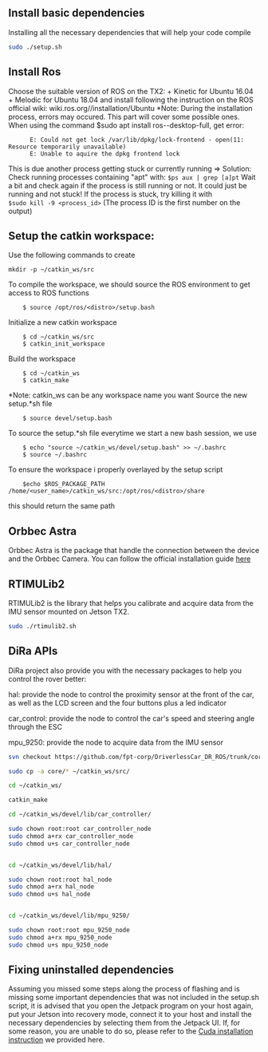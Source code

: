 ## Install basic dependencies
Installing all the necessary dependencies that will help your code compile

```bash
sudo ./setup.sh
```

## Install Ros


Choose the suitable version of ROS on the TX2: 
	+ Kinetic for Ubuntu 16.04
	+ Melodic for Ubuntu 18.04
and install following the instruction on the ROS official wiki: wiki.ros.org/<distro>/installation/Ubuntu
   *Note: During the installation process, errors may occured. This part will cover some possible ones.
	When using the command $sudo apt install ros-<distro>-desktop-full, get error:
```
	  E: Could not get lock /var/lib/dpkg/lock-frontend - open(11: Resource temporarily unavailable)
	  E: Unable to aquire the dpkg frontend lock
```
	
This is due another process getting stuck or currently running
=> Solution: 
Check running processes containing "apt" with: 
	```$ps aux | grep [a]pt```
Wait a bit and check again if the process is still running or not. 
It could just be running and not stuck!
If the process is stuck, try killing it with 		
	```$sudo kill -9 <process_id>``` 
(The process ID is the first number on the output)
## Setup the catkin workspace: 
Use the following commands to create
```
mkdir -p ~/catkin_ws/src
```
To compile the workspace, we should source the ROS environment to get access to ROS functions
```
    $ source /opt/ros/<distro>/setup.bash
```
Initialize a new catkin workspace
```
    $ cd ~/catkin_ws/src
    $ catkin_init_workspace
```
Build the workspace
```
    $ cd ~/catkin_ws
    $ catkin_make
```
*Note: catkin_ws can be any workspace name you want
Source the new setup.*sh file
```		
    $ source devel/setup.bash
```
To source the setup.*sh file everytime we start a new bash session, we use 
```
    $ echo "source ~/catkin_ws/devel/setup.bash" >> ~/.bashrc
    $ source ~/.bashrc
```	
To ensure the workspace i properly overlayed by the setup script
```		
    $echo $ROS_PACKAGE_PATH /home/<user_name>/catkin_ws/src:/opt/ros/<distro>/share
```	  
this should return the same path

## Orbbec Astra
Orbbec Astra is the package that handle the connection between the device and the Orbbec Camera. You can follow the official installation guide [here](https://github.com/orbbec/ros_astra_camera)

## RTIMULib2
RTIMULib2 is the library that helps you calibrate and acquire data from the IMU sensor mounted on Jetson TX2. 

```bash
sudo ./rtimulib2.sh
```
## DiRa APIs
DiRa project also provide you with the necessary packages to help you control the rover better:

hal: provide the node to control the proximity sensor at the front of the car, as well as the LCD screen and the four buttons plus a led indicator

car_control: provide the node to control the car's speed and steering angle through the ESC

mpu_9250: provide the node to acquire data from the IMU sensor

```bash
svn checkout https://github.com/fpt-corp/DriverlessCar_DR_ROS/trunk/core

sudo cp -a core/* ~/catkin_ws/src/

cd ~/catkin_ws/

catkin_make

cd ~/catkin_ws/devel/lib/car_controller/

sudo chown root:root car_controller_node
sudo chmod a+rx car_controller_node
sudo chmod u+s car_controller_node


cd ~/catkin_ws/devel/lib/hal/

sudo chown root:root hal_node
sudo chmod a+rx hal_node
sudo chmod u+s hal_node


cd ~/catkin_ws/devel/lib/mpu_9250/

sudo chown root:root mpu_9250_node
sudo chmod a+rx mpu_9250_node
sudo chmod u+s mpu_9250_node

```
## Fixing uninstalled dependencies
Assuming you missed some steps along the process of flashing and is missing some important dependencies that was not included in the setup.sh script, it is advised that you open the Jetpack program on your host again, put your Jetson into recovery mode, connect it to your host and install the necessary dependencies by selecting them from the Jetpack UI. If, for some reason, you are unable to do so, please refer to the [Cuda installation instruction](https://github.com/fpt-corp/DiRa/blob/master/DiRa_Software/Jetson_TX2/Document/Jetson%20Setup/Cuda%20Installation%20on%20Jetson) we provided here. 

